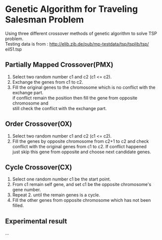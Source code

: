 # Genetic Algorithm for Traveling Salesman Problem
Using three different crossover methods of genetic algorithm to solve TSP problem.  
Testing data is from : http://elib.zib.de/pub/mp-testdata/tsp/tsplib/tsp/  
eil51.tsp

## Partially Mapped Crossover(PMX)
1. Select two random number c1 and c2 (c1 <= c2).
2. Exchange the genes from c1 to c2.
3. Fill the original genes to the chromosome which is no conflict with the exchange part.  
   if conflict remain the position then fill the gene from opposite chromosome and  
   still check the conflict with the exchange part.  

## Order Crossover(OX)
1. Select two random number c1 and c2 (c1 <= c2).
2. Fill the genes by opposite chromosome from c2+1 to c2 and check   
   conflict with the original genes from c1 to c2. If conflict happened  
   just skip this gene from opposite  and choose next candidate genes.
   
## Cycle Crossover(CX)
1. Select one random number c1 be the start point.
2. From c1 remain self gene, and set c1 be the opposite chromosome's gene number.
3. Repeat 2. until the remain genes is a cycle.
4. Fill the other genes from opposite chromosome which has not been filled.

## Experimental result
... 
